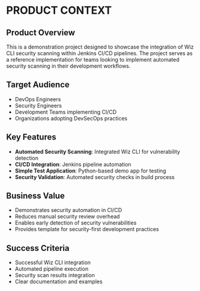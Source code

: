 # PRODUCT CONTEXT

## Product Overview
This is a demonstration project designed to showcase the integration of Wiz CLI security scanning within Jenkins CI/CD pipelines. The project serves as a reference implementation for teams looking to implement automated security scanning in their development workflows.

## Target Audience
- DevOps Engineers
- Security Engineers
- Development Teams implementing CI/CD
- Organizations adopting DevSecOps practices

## Key Features
- **Automated Security Scanning**: Integrated Wiz CLI for vulnerability detection
- **CI/CD Integration**: Jenkins pipeline automation
- **Simple Test Application**: Python-based demo app for testing
- **Security Validation**: Automated security checks in build process

## Business Value
- Demonstrates security automation in CI/CD
- Reduces manual security review overhead
- Enables early detection of security vulnerabilities
- Provides template for security-first development practices

## Success Criteria
- Successful Wiz CLI integration
- Automated pipeline execution
- Security scan results integration
- Clear documentation and examples
